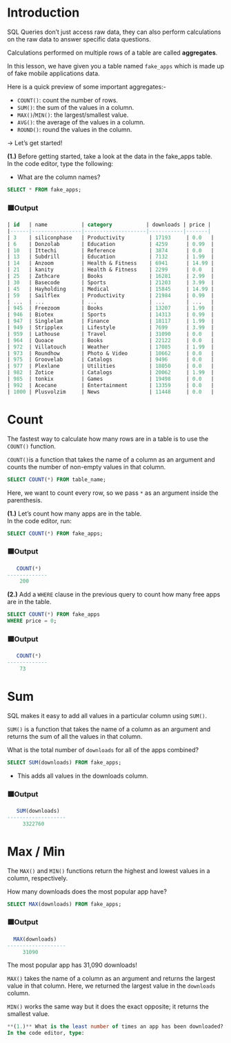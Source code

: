 # Introduction
SQL Queries don’t just access raw data, they can also perform calculations on the raw data to answer specific data questions.

Calculations performed on multiple rows of a table are called **aggregates**.

In this lesson, we have given you a table named `fake_apps` which is made up of fake mobile applications data.

Here is a quick preview of some important aggregates:-                                      
* `COUNT()`: count the number of rows.
* `SUM()`: the sum of the values in a column.
* `MAX()`/`MIN()`: the largest/smallest value.
* `AVG()`: the average of the values in a column.
* `ROUND()`: round the values in the column.

→ Let’s get started!

**(1.)** Before getting started, take a look at the data in the fake_apps table.                    
In the code editor, type the following:                             
* What are the column names?
```SQL
SELECT * FROM fake_apps;
```
### 🟩Output
```SQL
| id   | name           | category           | downloads | price |
|------|----------------|--------------------|-----------|-------|
| 3    | siliconphase   | Productivity        | 17193     | 0.0   |
| 6    | Donzolab       | Education           | 4259      | 0.99  |
| 10   | Ittechi        | Reference           | 3874      | 0.0   |
| 13   | Subdrill       | Education           | 7132      | 1.99  |
| 14   | Anzoom         | Health & Fitness    | 6941      | 14.99 |
| 21   | kanity         | Health & Fitness    | 2299      | 0.0   |
| 25   | Zathcare       | Books               | 16281     | 2.99  |
| 30   | Basecode       | Sports              | 21203     | 3.99  |
| 45   | Hayholding     | Medical             | 15845     | 14.99 |
| 59   | Sailflex       | Productivity        | 21984     | 0.99  |
| ...  | ...            | ...                 | ...       | ...   |
| 945  | Freezoom       | Books               | 13207     | 1.99  |
| 946  | Biotex         | Sports              | 14313     | 0.99  |
| 947  | Singlelam      | Finance             | 18117     | 1.99  |
| 949  | Stripplex      | Lifestyle           | 7699      | 3.99  |
| 959  | Lathouse       | Travel              | 31090     | 0.0   |
| 964  | Quoace         | Books               | 22122     | 0.0   |
| 972  | Villatouch     | Weather             | 17085     | 1.99  |
| 973  | Roundhow       | Photo & Video       | 10662     | 0.0   |
| 975  | Groovelab      | Catalogs            | 9496      | 0.0   |
| 977  | Plexlane       | Utilities           | 18050     | 0.0   |
| 982  | Zotice         | Catalogs            | 20062     | 1.99  |
| 985  | tonkix         | Games               | 19498     | 0.0   |
| 992  | Acecane        | Entertainment       | 13359     | 0.0   |
| 1000 | Plusvolzim     | News                | 11448     | 0.0   |
```
# Count
The fastest way to calculate how many rows are in a table is to use the `COUNT()` function.

`COUNT()`is a function that takes the name of a column as an argument and counts the number of non-empty values in that column.
```sql
SELECT COUNT(*) FROM table_name;
```
Here, we want to count every row, so we pass `*` as an argument inside the parenthesis.

**(1.)** Let’s count how many apps are in the table.                                             
In the code editor, run:
```SQL
SELECT COUNT(*) FROM fake_apps;
```
### 🟩Output
```SQL
   COUNT(*)
-------------
    200
```
**(2.)** Add a `WHERE` clause in the previous query to count how many free apps are in the table.
```sql
SELECT COUNT(*) FROM fake_apps
WHERE price = 0;
```
### 🟩Output
```SQL
   COUNT(*)
-------------
    73
```
# Sum
SQL makes it easy to add all values in a particular column using `SUM()`.

`SUM()` is a function that takes the name of a column as an argument and returns the sum of all the values in that column.

What is the total number of `downloads` for all of the apps combined?
```sql
SELECT SUM(downloads) FROM fake_apps;
```
* This adds all values in the downloads column.
### 🟩Output
```SQL
   SUM(downloads)
-------------------
     3322760
```
# Max / Min
The `MAX()` and `MIN()` functions return the highest and lowest values in a column, respectively.

How many downloads does the most popular app have?
```sql
SELECT MAX(downloads) FROM fake_apps;
```
### 🟩Output
```SQL
  MAX(downloads)
-------------------
     31090
```
The most popular app has 31,090 downloads!

`MAX()` takes the name of a column as an argument and returns the largest value in that column. Here, we returned the largest value in the `downloads` column.

`MIN()` works the same way but it does the exact opposite; it returns the smallest value.
```sql
**(1.)** What is the least number of times an app has been downloaded?
In the code editor, type:




